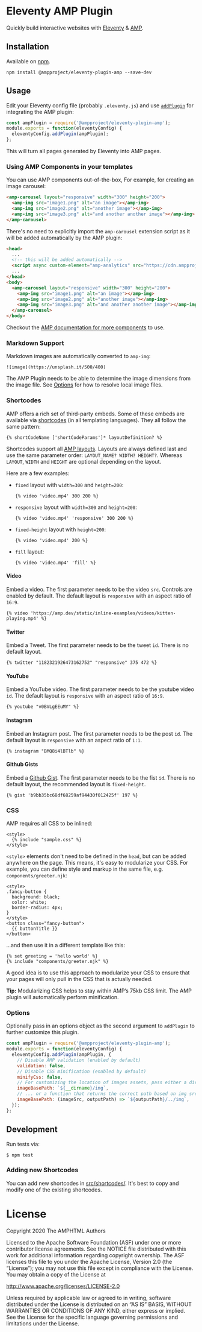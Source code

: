 # Eleventy AMP Plugin

Quickly build interactive websites with [Eleventy](https://www.11ty.dev) & [AMP](https://amp.dev).

## Installation

Available on [npm](https://www.npmjs.com/package/@ampproject/eleventy-plugin-amp).

```
npm install @ampproject/eleventy-plugin-amp --save-dev
```

## Usage

Edit your Eleventy config file (probably `.eleventy.js`) and use [`addPlugin`](https://www.11ty.dev/docs/plugins/#add-the-plugin-to-eleventy-in-your-config-file) for integrating the AMP plugin:

```js
const ampPlugin = require('@ampproject/eleventy-plugin-amp');
module.exports = function(eleventyConfig) {
  eleventyConfig.addPlugin(ampPlugin);
};
```

This will turn all pages generated by Eleventy into AMP pages.

### Using AMP Components in your templates

You can use AMP components out-of-the-box, For example, for creating an image carousel:

```html
<amp-carousel layout="responsive" width="300" height="200">
  <amp-img src="image1.png" alt="an image"></amp-img>
  <amp-img src="image2.png" alt="another image"></amp-img>
  <amp-img src="image3.png" alt="and another another image"></amp-img>
</amp-carousel>
```

There's no need to explicitly import the `amp-carousel` extension script as it will be added automatically by the AMP plugin:

```html
<head>
  ...
  <!-- this will be added automatically -->
  <script async custom-element="amp-analytics" src="https://cdn.ampproject.org/v0/amp-analytics-0.1.js"></script>
  ...
</head>
<body>
  <amp-carousel layout="responsive" width="300" height="200">
    <amp-img src="image1.png" alt="an image"></amp-img>
    <amp-img src="image2.png" alt="another image"></amp-img>
    <amp-img src="image3.png" alt="and another another image"></amp-img>
  </amp-carousel>
</body>
```

Checkout the [AMP documentation for more components](https://amp.dev/documentation/components/) to use.

### Markdown Support

Markdown images are automatically converted to `amp-img`:

```
![image](https://unsplash.it/500/400)
```

The AMP Plugin needs to be able to determine the image dimensions from the image file. See [Options](#Options) for how to resolve local image files. 

### Shortcodes

AMP offers a rich set of third-party embeds. Some of these embeds are available via [shortcodes](https://www.11ty.dev/docs/shortcodes/) (in all templating languages). They all follow the same pattern:

```
{% shortCodeName ['shortCodeParams']* layoutDefinition? %}
```

Shortcodes support all [AMP layouts](https://amp.dev/documentation/guides-and-tutorials/learn/amp-html-layout/?format=websites). Layouts are always defined last and use the same parameter order: `LAYOUT_NAME? WIDTH? HEIGHT?`. Whereas `LAYOUT`, `WIDTH` and `HEIGHT` are optional depending on the layout.

Here are a few examples:

* `fixed` layout with `width=300` and `height=200`:
  ```
  {% video 'video.mp4' 300 200 %}
  ```
* `responsive` layout with `width=300` and `height=200`:
  ```
  {% video 'video.mp4' 'responsive' 300 200 %}
  ```
* `fixed-height` layout with `height=200`:
  ```
  {% video 'video.mp4' 200 %}
  ```
* `fill` layout:
  ```
  {% video 'video.mp4' 'fill' %}
  ```

#### Video

Embed a video. The first parameter needs to be the video `src`. Controls are enabled by default. The default layout is `responsive` with an aspect ratio of `16:9`.

```
{% video 'https://amp.dev/static/inline-examples/videos/kitten-playing.mp4' %}
```

#### Twitter

Embed a Tweet. The first parameter needs to be the tweet `id`. There is no default layout.

```
{% twitter "1182321926473162752" "responsive" 375 472 %}
```

#### YouTube

Embed a YouTube video. The first parameter needs to be the youtube video `id`. The default layout is `responsive` with an aspect ratio of `16:9`.

```
{% youtube "v0BVLgEEuMY" %}
```

#### Instagram

Embed an Instagram post. The first parameter needs to be the post `id`. The default layout is `responsive` with an aspect ratio of `1:1`.

```
{% instagram "BMQ8i4lBTlb" %}
```

#### Github Gists

Embed a [Github Gist](https://gist.github.com/). The first parameter needs to be the fist `id`. There is no default layout, the recommended layout is `fixed-height`.

```
{% gist 'b9bb35bc68df68259af94430f012425f' 197 %}
```

### CSS

AMP requires all CSS to be inlined:

```
<style>
  {% include "sample.css" %}
</style>
```

`<style>` elements don't need to be defined in the `head`, but can be added anywhere on the page. This means, it's easy to modularize your CSS. For example, you can define style and markup in the same file, e.g. `components/greeter.njk`:

```
<style>
.fancy-button {
  background: black;
  color: white;
  border-radius: 4px;
}
</style>
<button class="fancy-button">
  {{ buttonTitle }}
</button>
```

...and then use it in a different template like this:

```
{% set greeting = 'hello world' %}
{% include "components/greeter.njk" %}
```

A good idea is to use this approach to modularize your CSS to ensure that your pages will only pull in the CSS that is actually needed.

**Tip:** Modularizing CSS helps to stay within AMP’s 75kb CSS limit. The AMP plugin will automatically perform minification.

### Options

Optionally pass in an options object as the second argument to `addPlugin` to further customize this plugin.

```js
const ampPlugin = require('@ampproject/eleventy-plugin-amp');
module.exports = function(eleventyConfig) {
  eleventyConfig.addPlugin(ampPlugin, {
    // Disable AMP validation (enabled by default)
    validation: false,
    // Disable CSS minification (enabled by default)
    minifyCss: false,
    // For customizing the location of images assets, pass either a directory 
    imageBasePath: `${__dirname}/img`,
    // ... or a function that returns the correct path based on img src and outputPath.
    imageBasePath: (imageSrc, outputPath) => `${outputPath}/../img`,
  });
};
```

## Development

Run tests via:

```
$ npm test

```

### Adding new Shortcodes

You can add new shortcodes in [src/shortcodes/](src/shortcodes). It's best to copy and modify one of the existing shortcodes.

# License

Copyright 2020 The AMPHTML Authors

Licensed to the Apache Software Foundation (ASF) under one or more contributor license agreements. See the NOTICE file distributed with this work for additional information regarding copyright ownership. The ASF licenses this file to you under the Apache License, Version 2.0 (the “License”); you may not use this file except in compliance with the License. You may obtain a copy of the License at

http://www.apache.org/licenses/LICENSE-2.0

Unless required by applicable law or agreed to in writing, software distributed under the License is distributed on an “AS IS” BASIS, WITHOUT WARRANTIES OR CONDITIONS OF ANY KIND, either express or implied. See the License for the specific language governing permissions and limitations under the License.

